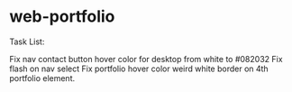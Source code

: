 # web-portfolio

Task List:

Fix nav contact button hover color for desktop from white to #082032
Fix flash on nav select
Fix portfolio hover color
weird white border on 4th portfolio element.
<!-- Mobile - Menu should close after clicking link -->